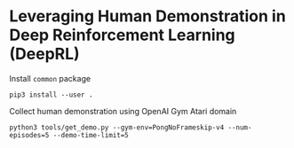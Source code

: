 # Leveraging Human Demonstration in Deep Reinforcement Learning (DeepRL)

Install `common` package
```
pip3 install --user .
```

Collect human demonstration using OpenAI Gym Atari domain
```
python3 tools/get_demo.py --gym-env=PongNoFrameskip-v4 --num-episodes=5 --demo-time-limit=5
```
